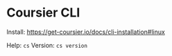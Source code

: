 # Coursier CLI

Install: https://get-coursier.io/docs/cli-installation#linux

Help: `cs`
Version: `cs version`
